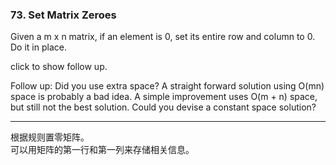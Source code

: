 ###  73. Set Matrix Zeroes

Given a m x n matrix, if an element is 0, set its entire row and column to 0. Do it in place.

click to show follow up.

Follow up:
Did you use extra space?
A straight forward solution using O(mn) space is probably a bad idea.
A simple improvement uses O(m + n) space, but still not the best solution.
Could you devise a constant space solution?

* * *
根据规则置零矩阵。   
可以用矩阵的第一行和第一列来存储相关信息。   


